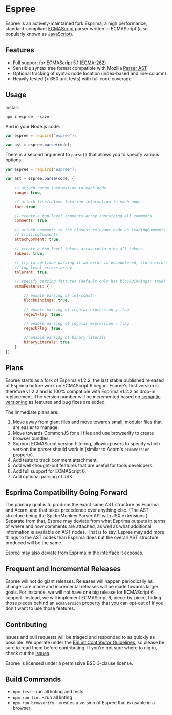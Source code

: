 # Espree

Espree is an actively-maintained fork Esprima, a high performance,
standard-compliant [ECMAScript](http://www.ecma-international.org/publications/standards/Ecma-262.htm)
parser written in ECMAScript (also popularly known as
[JavaScript](http://en.wikipedia.org/wiki/JavaScript)).

## Features

- Full support for ECMAScript 5.1 ([ECMA-262](http://www.ecma-international.org/publications/standards/Ecma-262.htm))
- Sensible syntax tree format compatible with Mozilla
[Parser AST](https://developer.mozilla.org/en/SpiderMonkey/Parser_API)
- Optional tracking of syntax node location (index-based and line-column)
- Heavily tested (> 650 unit tests) with full code coverage

## Usage

Install:

```
npm i espree --save
```

And in your Node.js code:

```javascript
var espree = require("espree");

var ast = espree.parse(code);
```

There is a second argument to `parse()` that allows you to specify various options:

```javascript
var espree = require("espree");

var ast = espree.parse(code, {

    // attach range information to each node
    range: true,

    // attach line/column location information to each node
    loc: true,

    // create a top-level comments array containing all comments
    comments: true,

    // attach comments to the closest relevant node as leadingComments and
    // trailingComments
    attachComment: true,

    // create a top-level tokens array containing all tokens
    tokens: true,

    // try to continue parsing if an error is encountered, store errors in a
    // top-level errors array
    tolerant: true,

    // specify parsing features (default only has blockBindings: true)
    ecmaFeatures: {

        // enable parsing of let/const
        blockBindings: true,

        // enable parsing of regular expression y flag
        regexYFlag: true,

        // enable parsing of regular expression u flag
        regexUFlag: true,

        // enable parsing of binary literals
        binaryLiterals: true
    }
});
```

## Plans

Espree starts as a fork of Esprima v1.2.2, the last stable published released of Esprima before work on ECMAScript 6 began. Espree's first version is therefore v1.2.2 and is 100% compatible with Esprima v1.2.2 as  drop-in replacement. The version number will be incremented based on [semantic versioning](http://semver.org/) as features and bug fixes are added.

The immediate plans are:

1. Move away from giant files and move towards small, modular files that are easier to manage.
1. Move towards CommonJS for all files and use browserify to create browser bundles.
1. Support ECMAScript version filtering, allowing users to specify which version the parser should work in (similar to Acorn's `ecmaVersion` property).
1. Add tests to track comment attachment.
1. Add well-thought-out features that are useful for tools developers.
1. Add full support for ECMAScript 6.
1. Add optional parsing of JSX.

## Esprima Compatibility Going Forward

The primary goal is to produce the exact same AST structure as Esprima and Acorn, and that takes precedence over anything else. (The AST structure being the SpiderMonkey Parser API with JSX extensions.) Separate from that, Espree may deviate from what Esprima outputs in terms of where and how comments are attached, as well as what additional information is available on AST nodes. That is to say, Espree may add more things to the AST nodes than Esprima does but the overall AST structure produced will be the same.

Espree may also deviate from Esprima in the interface it exposes.

## Frequent and Incremental Releases

Espree will not do giant releases. Releases will happen periodically as changes are made and incremental releases will be made towards larger goals. For instance, we will not have one big release for ECMAScript 6 support. Instead, we will implement ECMAScript 6, piece-by-piece, hiding those pieces behind an `ecmaVersion` property that you can opt-out of if you don't want to use those features.

## Contributing

Issues and pull requests will be triaged and responded to as quickly as possible. We operate under the [ESLint Contributor Guidelines](http://eslint.org/docs/developer-guide/contributing.html), so please be sure to read them before contributing. If you're not sure where to dig in, check out the [issues](https://github.com/eslint/espree/issues).

Espree is licensed under a permissive BSD 3-clause license.

## Build Commands

* `npm test` - run all linting and tests
* `npm run lint` - run all linting
* `npm run browserify` - creates a version of Espree that is usable in a browser
